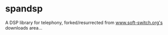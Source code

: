 # spandsp
A DSP library for telephony, forked/resurrected from www.soft-switch.org's downloads area...
